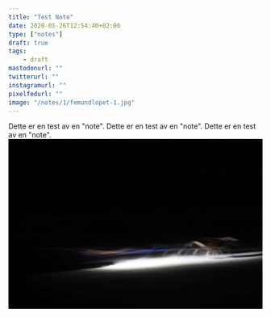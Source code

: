 ```yaml
---
title: "Test Note"
date: 2020-05-26T12:54:40+02:00
type: ["notes"]
draft: true
tags:
    - draft
mastodonurl: ""
twitterurl: ""
instagramurl: ""
pixelfedurl: ""
image: "/notes/1/femundlopet-1.jpg"
---
```



Dette er en test av en "note".
Dette er en test av en "note".
Dette er en test av en "note".
![Bilde.](/notes/1/femundlopet-1.jpg)
